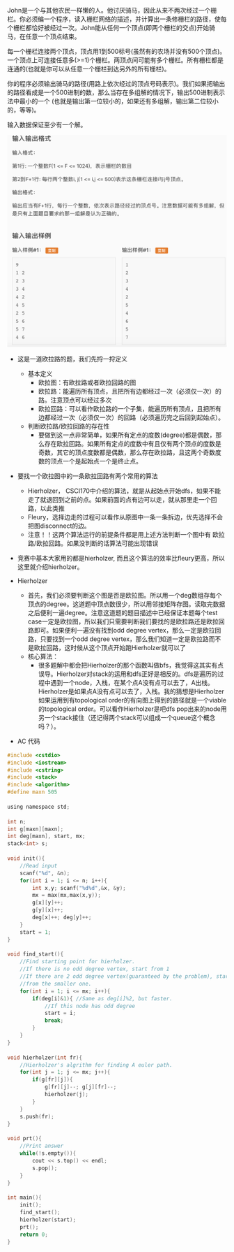 John是一个与其他农民一样懒的人。他讨厌骑马，因此从来不两次经过一个栅栏。你必须编一个程序，读入栅栏网络的描述，并计算出一条修栅栏的路径，使每个栅栏都恰好被经过一次。John能从任何一个顶点(即两个栅栏的交点)开始骑马，在任意一个顶点结束。

每一个栅栏连接两个顶点，顶点用1到500标号(虽然有的农场并没有500个顶点)。一个顶点上可连接任意多(\>=1)个栅栏。两顶点间可能有多个栅栏。所有栅栏都是连通的(也就是你可以从任意一个栅栏到达另外的所有栅栏)。

你的程序必须输出骑马的路径(用路上依次经过的顶点号码表示)。我们如果把输出的路径看成是一个500进制的数，那么当存在多组解的情况下，输出500进制表示法中最小的一个 (也就是输出第一位较小的，如果还有多组解，输出第二位较小的，等等)。

输入数据保证至少有一个解。

![屏幕快照 2019-07-21 上午9.52.28.png](resources/78BFA95BC0416B01003EBC232B4F7DC3.png)

* 这是一道欧拉路的题，我们先捋一捋定义
  * 基本定义
    * 欧拉图：有欧拉路或者欧拉回路的图
    * 欧拉路：能遍历所有顶点，且把所有边都经过一次（必须仅一次）的路。注意顶点可以经过多次
    * 欧拉回路：可以看作欧拉路的一个子集，能遍历所有顶点，且把所有边都经过一次（必须仅一次）的回路（必须遍历完之后回到起始点）。
  * 判断欧拉路/欧拉回路的存在性
    * 要做到这一点非常简单，如果所有定点的度数(degree)都是偶数，那么存在欧拉回路。如果所有定点的度数中有且仅有两个顶点的度数是奇数，其它的顶点度数都是偶数，那么存在欧拉路，且这两个奇数度数的顶点一个是起始点一个是终止点。
* 要找一个欧拉图中的一条欧拉回路有两个常用的算法
  * Hierholzer， CSCI170中介绍的算法，就是从起始点开始dfs，如果不能走了就退回到之前的点。如果前面的点有边可以走，就从那里走一个回路，以此类推
  * Fleury，选择边走的过程可以看作从原图中一条一条拆边，优先选择不会把图disconnect的边。
  * 注意！！这两个算法运行的前提条件都是用上述方法判断一个图中有 欧拉路/欧拉回路。如果没判断的话算法可能出现错误
* 竞赛中基本大家用的都是hierholzer, 而且这个算法的效率比fleury更高，所以这里就介绍hierholzer。

* Hierholzer
  * 首先，我们必须要判断这个图是否是欧拉图。所以用一个deg数组存每个顶点的degree。这道题中顶点数很少，所以用邻接矩阵存图。读取完数据之后便利一遍degree。注意这道题的题目描述中已经保证本题每个test case一定是欧拉图，所以我们只需要判断我们要找的是欧拉路还是欧拉回路即可。如果便利一遍没有找到odd degree vertex，那么一定是欧拉回路，只要找到一个odd degree vertex，那么我们知道一定是欧拉路而不是欧拉回路，这时候从这个顶点开始跑Hierholzer就可以了
  * 核心算法：
    * 很多题解中都会把Hierholzer的那个函数叫做bfs，我觉得这其实有点误导。Hierholzer对stack的运用和dfs正好是相反的。dfs是遍历的过程中遇到一个node，入栈，在某个点A没有点可以去了，A出栈。Hierholzer是如果点A没有点可以去了，入栈。我的猜想是Hierholzer如果运用到有topological order的有向图上得到的路径就是一个viable的topological order。可以看作Hierholzer是吧dfs pop出来的node用另一个stack接住（还记得两个stack可以组成一个queue这个概念吗？）。
* AC 代码

```c
#include <cstdio>
#include <iostream>
#include <cstring>
#include <stack>
#include <algorithm>
#define maxn 505

using namespace std;

int n;
int g[maxn][maxn];
int deg[maxn], start, mx;
stack<int> s;

void init(){
	//Read input
	scanf("%d", &n);
	for(int i = 1; i <= n; i++){
		int x,y; scanf("%d%d",&x, &y);
		mx = max(mx,max(x,y));
		g[x][y]++;
		g[y][x]++;
		deg[x]++; deg[y]++;
	}
	start = 1;
}

void find_start(){
	//Find starting point for hierholzer.
	//If there is no odd degree vertex, start from 1
	//If there are 2 odd degree vertex(guaranteed by the problem), start
	//from the smaller one.
	for(int i = 1; i <= mx; i++){
		if(deg[i]&1){ //Same as deg[i]%2, but faster.
			//If this node has odd degree
			start = i;
			break;
		}
	}
}

void hierholzer(int fr){
	//Hierholzer's algrithm for finding A euler path.
	for(int j = 1; j <= mx; j++){
		if(g[fr][j]){
			g[fr][j]--; g[j][fr]--;
			hierholzer(j);
		}
	}
	s.push(fr);
}

void prt(){
	//Print answer
	while(!s.empty()){
		cout << s.top() << endl;
		s.pop();
	}
}

int main(){
	init();
	find_start();
	hierholzer(start);
	prt();
	return 0;
}
```



